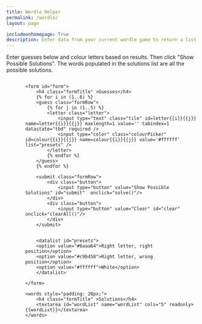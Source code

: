 ```yaml
---
title: Wordle Helper
permalink: /wordle/
layout: page

includeonhomepage: True
description: Enter data from your current wordle game to return a list of possible solutions
---
```

Enter guesses below and colour letters based on results. Then click "Show Possible Solutions". The words populated in the solutions list are all the possible solutions.


<div id="wordle">

    <form id="form">
        <h4 class="formTitle" >Guesses</h4>
        {% for i in (1..6) %}
        <guess class="formRow">
            {% for j in (1..5) %}
            <letter class="letter">
                <input type="text" class="tile" id=letter{{i}}{{j}} name=letter{{i}}{{j}} maxlength=1 value='' tabindex=1 datastate="tbd" required />
                <input type="color" class="colourPicker" id=colour{{i}}{{j}} name=colour{{i}}{{j}} value='#ffffff' list="presets" />
            </letter>
            {% endfor %}
        </guess>
        {% endfor %}
        
        <submit class="formRow">
            <div class="button">
                <input type="button" value="Show Possible Solutions" id="submit"  onclick="solve()"/>
            </div>
            <div class="button">
                <input type="button" value="Clear" id="clear" onclick="clearAll()"/>
            </div>
        </submit>

        
        <datalist id="presets">
        <option value="#6aaa64">Right letter, right position</option>
        <option value="#c9b458">Right letter, wrong position</option>
        <option value="#ffffff">White</option>
        </datalist>

    </form>

    <words style="padding: 20px;">
        <h4 class="formTitle" >Solutions</h4>
        <textarea id="wordList" name="wordList" cols="5" readonly>{{wordList}}</textarea>
    </words>

</div>

<script src="/assets/js/wordleLogic.js"></script>
<script>
    
    const tiles = Array.from(document.querySelectorAll('.tile'))
    const colourPickers = Array.from(document.querySelectorAll('.colourPicker'))

    var dict = {
        "#6aaa64": "correct",
        "#c9b458": "present",
        "#ffffff": "tbd",
        "correct": "#6aaa64",
        "present": "#c9b458",
        "tbd"    : "#ffffff"
    };

    colourPickers.forEach(function (picker, i) {
        picker.addEventListener("input", function(event) {
            tiles[i].attributes.datastate.value = dict[event.target.value];
            


        }, false);
    })

    tiles.forEach(function (tile, i) {
        tile.addEventListener("input", function(event) {
            if (i < tiles.length - 1 && event.inputType != 'deleteContentBackward') {
                tiles[i+1].select()
            }
        }, false);

        tile.addEventListener("keyup", function(event) {
            if (event.key == 'Backspace') {
                if (i > 0) {
                    tiles[i-1].select()
                } 
            }
            
        }, false);        
    })

    function clearAll() {
        colourPickers.forEach(item => {
            item.value = "#ffffff"
        })

        tiles.forEach(item => {
            item.value = ""
            item.attributes.datastate.value = 'tbd';
        })

        document.getElementById('wordList').value = ""
        tiles[0].focus();
    }

    function onLoad() {
        tiles[0].focus()
    }

    function solve(tiles, colourPickers){
        const tiles_ret = Array.from(document.querySelectorAll('.tile'))
        const colourPickers_ret = Array.from(document.querySelectorAll('.colourPicker'))
        
        n = 0;
        while (tiles_ret[n].value.trim() != '') {
            n++
        }
        N = Math.floor(n/5); //Number of complete words
        
        const greens = [];
        const oranges = [];
        const elim = [];
        const guesses = [];
    
        for (let i = 0; i < N; i++) {
            greens.push(['_', '_', '_', '_', '_']);
            oranges.push([])
            elim.push([])
            guesses.push('')
        }
        
        for (let i = 0; i < N*5; i++) {
            g = Math.floor(i/5);
            if (colourPickers_ret[i].value == dict['correct']) {
                greens[g][i%5] = tiles_ret[i].value
            } 
            else if (colourPickers_ret[i].value == dict['present']) {
                oranges[g].push([tiles_ret[i].value, i%5])
            } 
            else if (tiles_ret[i].value !== "" && colourPickers_ret[i].value == dict['tbd']) {
                elim[g].push(tiles_ret[i].value)
            }
            guesses[g] = guesses[g] +  tiles_ret[i].value
            
        }

        applyGuesses(greens, oranges, elim, guesses, N)
        document.getElementById('wordList').value = wordList.join('\r\n')
        
    }

    window.onload = onLoad;

</script>

<style>
.tile{
    width: 50px;
    height: 50px;
    text-align: center;
    text-transform: uppercase;
    font-size: 2rem;
    line-height: 2rem;
    font-weight: 600;
    box-sizing: border-box;
}

.tile[datastate='tbd']{
    border-style: solid;
    border-color: '#878a8c';
}

.tile[datastate='present']{
    border-style: none;
    color: #ffffff;
    background-color: #c9b458;
}

.tile[datastate='correct']{
    border-style: none;
    color: #ffffff;
    background-color: #6aaa64;
}

#form{
    display: flex;
    flex-direction: column;
    justify-content: flex-start;
    padding: 20px;
}

#wordList{
    margin: auto;
    padding: 10px;
    resize: none;
    text-transform: uppercase;
    white-space: pre;
    height: 475px;
}

.formRow{
    display: flex;
    justify-content: center;
    padding: 5px;
}

.letter{
    display: flex;
    flex-direction: column;
    padding: 2px;
}

.colourPicker{
    width: 50px;
    height: 20px;
}

.button{
    padding: 5px;
}

#wordle{
    display: flex;
    flex-direction: row;
    width: auto;
    margin: auto;
    margin-left: 50px;
    justify-content: center
}

.formTitle{
    width:min-content; 
    text-align:center;
}

/* Chrome, Safari, Edge, Opera */
input::-webkit-outer-spin-button,
input::-webkit-inner-spin-button {
  -webkit-appearance: none;
  margin: 0;
}

/* Firefox */
input[type=number] {
  -moz-appearance: textfield;
}
</style>